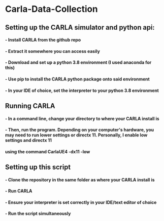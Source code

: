 # Carla-Data-Collection

## Setting up the CARLA simulator and python api:
#### - Install CARLA from the github repo
#### - Extract it somewhere you can access easily
#### - Download and set up a python 3.8 environment (I used anaconda for this)
#### - Use pip to install the CARLA python package onto said environment
#### - In your IDE of choice, set the interpreter to your python 3.8 environment

## Running CARLA
#### - In a command line, change your directory to where your CARLA install is
#### - Then, run the program. Depending on your computer's hardware, you may need to run lower settings or directx 11. Personally, I enable low settings and directx 11
#### using the command CarlaUE4 -dx11 -low

## Setting up this script
#### - Clone the repository in the same folder as where your CARLA install is
#### - Run CARLA
#### - Ensure your interpreter is set correctly in your IDE/text editor of choice
#### - Run the script simultaneously

